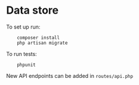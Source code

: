 # Data store

To set up run:

        composer install
        php artisan migrate
        
To run tests:

        phpunit
        
New API endpoints can be added in `routes/api.php`